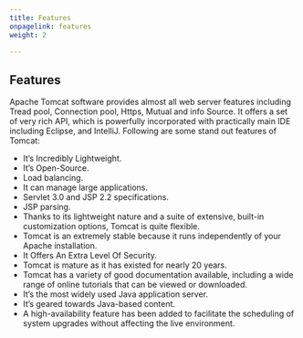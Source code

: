 ```yaml
---
title: Features
onpagelink: features
weight: 2

---
```


Features
--------

Apache Tomcat software provides almost all web server features including Tread pool, Connection pool, Https, Mutual and info Source. It offers a set of very rich API, which is powerfully incorporated with practically main IDE including Eclipse, and IntelliJ. Following are some stand out features of Tomcat:

- It’s Incredibly Lightweight.
- It’s Open-Source.
- Load balancing.
- It can manage large applications.
- Servlet 3.0 and JSP 2.2 specifications.
- JSP parsing.
- Thanks to its lightweight nature and a suite of extensive, built-in customization options, Tomcat is quite flexible.
- Tomcat is an extremely stable because it runs independently of your Apache installation.
- It Offers An Extra Level Of Security.
- Tomcat is mature as it has existed for nearly 20 years.
- Tomcat has a variety of good documentation available, including a wide range of online tutorials that can be viewed or downloaded.
- It’s the most widely used Java application server.
- It’s geared towards Java-based content.
- A high-availability feature has been added to facilitate the scheduling of system upgrades without affecting the live environment.
 